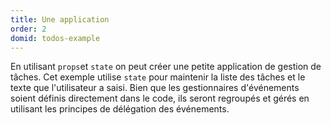 ```yaml
---
title: Une application
order: 2
domid: todos-example
---
```


En utilisant `props`et `state` on peut créer une petite application de gestion de tâches. Cet exemple utilise `state` pour maintenir la liste des tâches et le texte que l'utilisateur a saisi. Bien que les gestionnaires d'événements soient définis directement dans le code, ils seront regroupés et gérés en utilisant les principes de délégation des événements.
